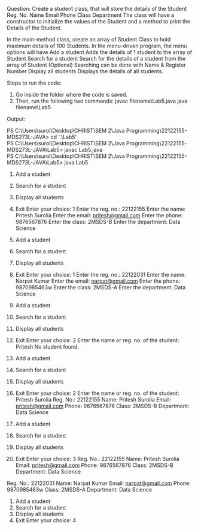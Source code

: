 Question:
Create a student class, that will store the details of the Student
Reg. No.
Name
Email
Phone
Class
Department
The class will have a constructor to initialize the values of the Student and a method to print the Details of the Student.

In the main-method class, create an array of Student Class to hold maximum details of 100 Students.
In the menu-driven program, the menu options will have
Add a student
Adds the details of 1 student to the array of Student
Search for a student
Search for the details of a student from the array of Student
(Optional) Searching can be done with Name & Register Number
Display all students
Displays the details of all students.

Steps to run the code:
1. Go inside the folder where the code is saved.
2. Then, run the following two commands:
   javac filename\Lab5.java
   java filename\Lab5


Output:

PS C:\Users\surol\Desktop\CHRIST\SEM 2\Java Programming\22122155-MDS273L-JAVA> cd '.\Lab5\'                                               
PS C:\Users\surol\Desktop\CHRIST\SEM 2\Java Programming\22122155-MDS273L-JAVA\Lab5> javac Lab5.java                                       
PS C:\Users\surol\Desktop\CHRIST\SEM 2\Java Programming\22122155-MDS273L-JAVA\Lab5> java Lab5      
1. Add a student
2. Search for a student
3. Display all students
4. Exit
Enter your choice: 1
Enter the reg. no.: 22122155
Enter the name: Pritesh Surolia
Enter the email: pritesh@gmail.com
Enter the phone: 9876567876
Enter the class: 2MSDS-B
Enter the department: Data Science

1. Add a student
2. Search for a student
3. Display all students
4. Exit
Enter your choice: 1
Enter the reg. no.: 22122031
Enter the name: Narpat Kumar
Enter the email: narpat@gmail.com
Enter the phone: 9870985463w
Enter the class: 2MSDS-A
Enter the department: Data Science

1. Add a student
2. Search for a student
3. Display all students
4. Exit
Enter your choice: 2
Enter the name or reg. no. of the student: Pritesh
No student found.

1. Add a student
2. Search for a student
3. Display all students
4. Exit
Enter your choice: 2
Enter the name or reg. no. of the student: Pritesh Surolia
Reg. No.: 22122155
Name: Pritesh Surolia
Email: pritesh@gmail.com
Phone: 9876567876
Class: 2MSDS-B
Department: Data Science

1. Add a student
2. Search for a student
3. Display all students
4. Exit
Enter your choice: 3
Reg. No.: 22122155
Name: Pritesh Surolia
Email: pritesh@gmail.com
Phone: 9876567876
Class: 2MSDS-B
Department: Data Science

Reg. No.: 22122031
Name: Narpat Kumar
Email: narpat@gmail.com
Phone: 9870985463w
Class: 2MSDS-A
Department: Data Science

1. Add a student
2. Search for a student
3. Display all students
4. Exit
Enter your choice: 4   
